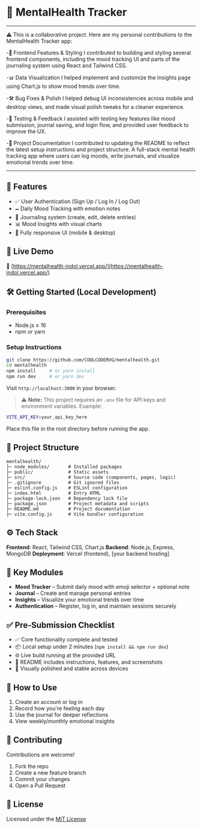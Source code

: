 # 🌱 MentalHealth Tracker

---
⚠️ This is a collaborative project. Here are my personal contributions to the MentalHealth Tracker app:

-🔧 Frontend Features & Styling
I contributed to building and styling several frontend components, including the mood tracking UI and parts of the journaling system using React and Tailwind CSS.

-📊 Data Visualization
I helped implement and customize the Insights page using Chart.js to show mood trends over time.

-🛠️ Bug Fixes & Polish
I helped debug UI inconsistencies across mobile and desktop views, and made visual polish tweaks for a cleaner experience.

-🧪 Testing & Feedback
I assisted with testing key features like mood submission, journal saving, and login flow, and provided user feedback to improve the UX.

-📄 Project Documentation
I contributed to updating the README to reflect the latest setup instructions and project structure.
A full-stack mental health tracking app where users can log moods, write journals, and visualize emotional trends over time.

---

## 🧠 Features

* ✅ User Authentication (Sign Up / Log In / Log Out)
* 🗕️ Daily Mood Tracking with emotion notes
* 📓 Journaling system (create, edit, delete entries)
* 📊 Mood Insights with visual charts
* 📱 Fully responsive UI (mobile & desktop)

## 🚀 Live Demo

🔗 [https://mentalhealth-indol.vercel.app/](https://mentalhealth-indol.vercel.app/)

## 🛠️ Getting Started (Local Development)

### Prerequisites

* Node.js ≥ 16
* npm or yarn

### Setup Instructions

```bash
git clone https://github.com/COOLCODERVG/mentalhealth.git
cd mentalhealth
npm install     # or yarn install
npm run dev     # or yarn dev
```

Visit `http://localhost:3000` in your browser.

> ⚠️ **Note:** This project requires an `.env` file for API keys and environment variables. Example:

```bash
VITE_API_KEY=your_api_key_here
```

Place this file in the root directory before running the app.

## 📁 Project Structure

```
mentalhealth/
├─ node_modules/       # Installed packages
├─ public/             # Static assets
├─ src/                # Source code (components, pages, logic)
├─ .gitignore          # Git ignored files
├─ eslint.config.js    # ESLint configuration
├─ index.html          # Entry HTML
├─ package-lock.json   # Dependency lock file
├─ package.json        # Project metadata and scripts
├─ README.md           # Project documentation
├─ vite.config.js      # Vite bundler configuration
```

## ⚙️ Tech Stack

**Frontend**: React, Tailwind CSS, Chart.js
**Backend**: Node.js, Express, MongoDB
**Deployment**: Vercel (frontend), \[your backend hosting]

## 🧹 Key Modules

* **Mood Tracker** – Submit daily mood with emoji selector + optional note
* **Journal** – Create and manage personal entries
* **Insights** – Visualize your emotional trends over time
* **Authentication** – Register, log in, and maintain sessions securely

## ✅ Pre‐Submission Checklist

* ✅ Core functionality complete and tested
* 📦 Local setup under 2 minutes (`npm install && npm run dev`)
* 🌐 Live build running at the provided URL
* 📄 README includes instructions, features, and screenshots
* 🧹 Visually polished and stable across devices

## 🧱 How to Use

1. Create an account or log in
2. Record how you're feeling each day
3. Use the journal for deeper reflections
4. View weekly/monthly emotional insights

## 🤝 Contributing

Contributions are welcome!

1. Fork the repo
2. Create a new feature branch
3. Commit your changes
4. Open a Pull Request

## 📄 License

Licensed under the [MIT License](./LICENSE)